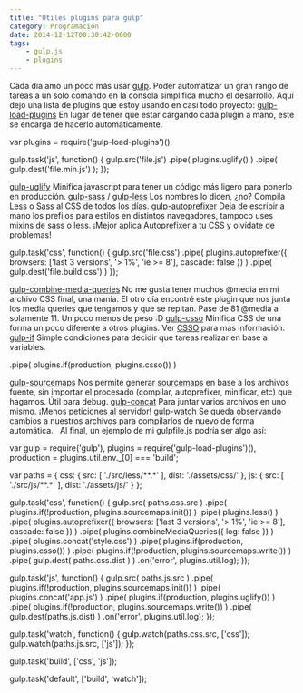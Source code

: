 ```yaml
---
title: "Útiles plugins para gulp"
category: Programación
date: 2014-12-12T00:30:42-0600
tags:
    - gulp.js
    - plugins
---
```


Cada día amo un poco más usar [gulp](http://gulpjs.com/). Poder automatizar un gran rango de tareas a un solo comando en la consola simplifica mucho el desarrollo. Aquí dejo una lista de plugins que estoy usando en casi todo proyecto: [gulp-load-plugins](https://www.npmjs.com/package/gulp-load-plugins) En lugar de tener que estar cargando cada plugin a mano, este se encarga de hacerlo automáticamente.

var plugins = require(&#39;gulp-load-plugins&#39;)();

gulp.task(&#39;js&#39;, function() {
    gulp.src(&#39;file.js&#39;)
        .pipe( plugins.uglify() )
        .pipe( gulp.dest(&#39;file.min.js&#39;) );
});

[gulp-uglify](https://www.npmjs.com/package/gulp-uglify) Minifica javascript para tener un código más ligero para ponerlo en producción. [gulp-sass](https://www.npmjs.com/package/gulp-sass) / [gulp-less](https://www.npmjs.com/package/gulp-less) Los nombres lo dicen, ¿no? Compila [Less](http://lesscss.org/) o [Sass](http://sass-lang.com/) al CSS de todos los días. [gulp-autoprefixer](https://www.npmjs.com/package/gulp-autoprefixer) Deja de escribir a mano los prefijos para estilos en distintos navegadores, tampoco uses mixins de sass o less. ¡Mejor aplica [Autoprefixer](https://github.com/postcss/autoprefixer-core) a tu CSS y olvídate de problemas!

gulp.task(&#39;css&#39;, function() {
    gulp.src(&#39;file.css&#39;)
        .pipe( plugins.autoprefixer({
            browsers: \[&#39;last 3 versions&#39;, &#39;&gt; 1%&#39;, &#39;ie &gt;= 8&#39;\],
            cascade: false
        }) )
        .pipe( gulp.dest(&#39;file.build.css&#39;) )
});

[gulp-combine-media-queries](https://www.npmjs.com/package/gulp-combine-media-queries) No me gusta tener muchos @media en mi archivo CSS final, una manía. El otro día encontré este plugin que nos junta los media queries que tengamos y que se repitan. Pase de 81 @media a solamente 11. Un poco menos de peso :D [gulp-csso](https://www.npmjs.com/package/gulp-csso) Minifica CSS de una forma un poco diferente a otros plugins. Ver [CSSO](http://bem.info/tools/optimizers/csso/description/) para mas información. [gulp-if](https://www.npmjs.com/package/gulp-if) Simple condiciones para decidir que tareas realizar en base a variables.

.pipe( plugins.if(production, plugins.csso()) )

[gulp-sourcemaps](https://www.npmjs.com/package/gulp-sourcemaps) Nos permite generar [sourcemaps](http://www.html5rocks.com/en/tutorials/developertools/sourcemaps/) en base a los archivos fuente, sin importar el procesado (compilar, autoprefixer, minificar, etc) que hagamos. Útil para debug. [gulp-concat](https://www.npmjs.com/package/gulp-concat) Para juntar varios archivos en uno mismo. ¡Menos peticiones al servidor! [gulp-watch](https://www.npmjs.com/package/gulp-watch) Se queda observando cambios a nuestros archivos para compilarlos de nuevo de forma automática.   Al final, un ejemplo de mi gulpfile.js podría ser algo así:

var gulp    = require(&#39;gulp&#39;),
    plugins = require(&#39;gulp-load-plugins&#39;)(),
    production = plugins.util.env.\_\[0\] === &#39;build&#39;;

var paths = {
    css: {
        src: \[ &#39;./src/less/\*\*.\*&#39; \],
        dist: &#39;./assets/css/&#39;
    },
    js: {
        src: \[ &#39;./src/js/\*\*.\*&#39; \],
        dist: &#39;./assets/js/&#39;
    }
};

gulp.task(&#39;css&#39;, function() {
    gulp.src( paths.css.src )
        .pipe( plugins.if(!production, plugins.sourcemaps.init()) )
        .pipe( plugins.less() )
        .pipe( plugins.autoprefixer({
            browsers: \[&#39;last 3 versions&#39;, &#39;&gt; 1%&#39;, &#39;ie &gt;= 8&#39;\],
            cascade: false
        }) )
        .pipe( plugins.combineMediaQueries({ log: false }) )
        .pipe( plugins.concat(&#39;style.css&#39;) )
        .pipe( plugins.if(production, plugins.csso()) )
        .pipe( plugins.if(!production, plugins.sourcemaps.write()) )
        .pipe( gulp.dest( paths.css.dist ) )
        .on(&#39;error&#39;, plugins.util.log);
});

gulp.task(&#39;js&#39;, function() {
    gulp.src( paths.js.src )
        .pipe( plugins.if(!production, plugins.sourcemaps.init()) )
        .pipe( plugins.concat(&#39;app.js&#39;) )
        .pipe( plugins.if(production, plugins.uglify()) )
        .pipe( plugins.if(!production, plugins.sourcemaps.write()) )
        .pipe( gulp.dest(paths.js.dist) )
        .on(&#39;error&#39;, plugins.util.log);
});

gulp.task(&#39;watch&#39;, function() {
    gulp.watch(paths.css.src, \[&#39;css&#39;\]);
    gulp.watch(paths.js.src, \[&#39;js&#39;\]);
});

gulp.task(&#39;build&#39;, \[&#39;css&#39;, &#39;js&#39;\]);

gulp.task(&#39;default&#39;, \[&#39;build&#39;, &#39;watch&#39;\]);